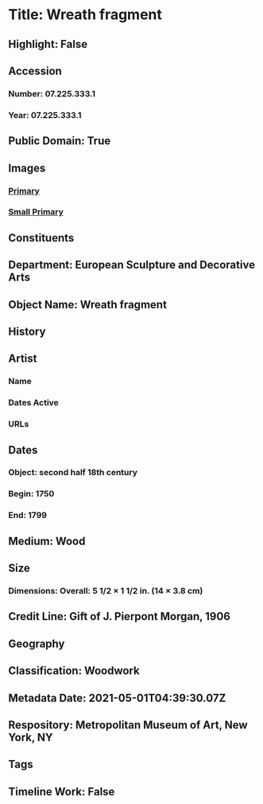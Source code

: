 # Title: Wreath fragment
## Highlight: False
## Accession
### Number: 07.225.333.1
### Year: 07.225.333.1
## Public Domain: True
## Images
### [Primary](https://images.metmuseum.org/CRDImages/es/original/5378.jpg)
### [Small Primary](https://images.metmuseum.org/CRDImages/es/web-large/5378.jpg)
## Constituents
## Department: European Sculpture and Decorative Arts
## Object Name: Wreath fragment
## History
## Artist
### Name
### Dates Active
### URLs
## Dates
### Object: second half 18th century
### Begin: 1750
### End: 1799
## Medium: Wood
## Size
### Dimensions: Overall: 5 1/2 × 1 1/2 in. (14 × 3.8 cm)
## Credit Line: Gift of J. Pierpont Morgan, 1906
## Geography
## Classification: Woodwork
## Metadata Date: 2021-05-01T04:39:30.07Z
## Respository: Metropolitan Museum of Art, New York, NY
## Tags
## Timeline Work: False